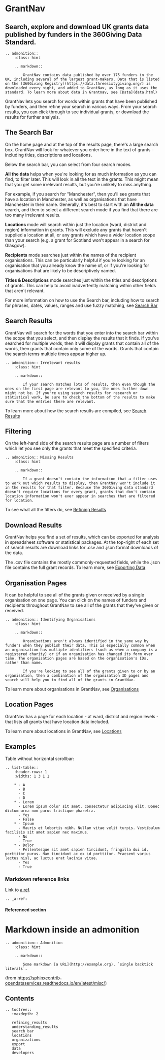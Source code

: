 GrantNav
========

## Search, explore and download UK grants data published by funders in the 360Giving Data Standard.

```eval_rst
.. admonition::
    :class: hint

    .. markdown::

        GrantNav contains data published by over 175 funders in the UK, including several of the largest grant-makers. Data that is listed on the [360Giving Registry](https://data.threesixtygiving.org/) is downloaded every night, and added to GrantNav, as long as it uses the standard. To learn more about data in Grantnav, see [Data](data.html)
```

GrantNav lets you search for words within grants that have been published by funders, and then refine your search in various ways. From your search results, you can click through to see individual grants, or download the results for further analysis. 

## The Search Bar

On the home page and at the top of the results page, there's a large search box. GrantNav will look for whatever you enter here in the text of grants - including titles, descriptions and locations. 

Below the search bar, you can select from four search modes. 

**All the data** helps when you're looking for as much information as you can find, to filter later. This will look in all the text in the grants. This might mean that you get some irrelevant results, but you're unlikely to miss anything. 

For example, if you search for "Manchester", then you'll see grants that have a location in Manchester, as well as organisations that have Manchester in their name. Generally, it's best to start with an **All the data** search, and then to select a different search mode if you find that there are too many irrelevant results.

**Locations** mode will search within just the location (ward, district and region) information in grants. This will exclude any grants that haven't supplied a location at all, or any grants which have a wider location scope than your search (e.g. a grant for Scotland won't appear in a search for Glasgow).

**Recipients** mode searches just within the names of the recipient organisations. This can be particularly helpful if you're looking for an organisation that you already know the name of, or if you're looking for organisations that are likely to be descriptively named.

**Titles & Descriptions** mode searches just within the titles and descriptions of grants. This can help to avoid inadvertently matching within other fields that aren't relevant. 

For more information on how to use the Search bar, including how to search for phrases, dates, values, ranges and use fuzzy matching, see [Search Bar](search_bar.html)

## Search Results 

GrantNav will search for the words that you enter into the search bar within the scope that you select, and then display the results that it finds. If you've searched for multiple words, then it will display grants that contain all of the words, then grants that contain only some of the words. Grants that contain the search terms multiple times appear higher up. 

```eval_rst
.. admonition:: Irrelevant results
    :class: hint

    .. markdown::

        If your search matches lots of results, then even though the ones on the first page are relevant to you, the ones further down might not be. If you're using search results for research or statistical work, be sure to check the bottom of the results to make sure that the entries there are relevant. 
```

To learn more about how the search results are compiled, see [Search Results](search_results)


## Filtering

On the left-hand side of the search results page are a number of filters which let you see only the grants that meet the specified criteria. 


```eval_rst
.. admonition:: Missing Results
    :class: hint

    .. markdown::

        If a grant doesn't contain the information that a filter uses to work out which results to display, then GrantNav won't include it in the results for that filter. Because the 360Giving data standard doesn't require locations for every grant, grants that don't contain location information won't ever appear in searches that are filtered for location. 
```

To see what all the filters do, see [Refining Results](refining_results)

## Download Results

GrantNav helps you find a set of results, which can be exported for analysis in spreadsheet software or statistical packages. At the top-right of each set of search results are download links for .csv and .json format downloads of the data. 

The .csv file contains the mostly commonly-requested fields, while the .json file contains the full grant records. To learn more, see [Exporting Data](export.html)

## Organisation Pages

It can be helpful to see all of the grants given or received by a single organisation on one page. You can click on the names of funders and recipients throughout GrantNav to see all of the grants that they've given or received. 

```eval_rst
.. admonition:: Identifying Organisations
    :class: hint

    .. markdown::

        Organisations aren't always identified in the same way by funders when they publish their data. This is especially common when an organisation has multiple identifiers (such as when a company is a registered charity) or if an organisation has changed its form over time. The organisation pages are based on the organisation's IDs, rather than name. 

        If you're looking to see all of the grants given to or by an organisation, then a combination of the organisation ID pages and search will help you to find all of the grants in GrantNav. 
```

To learn more about organisations in GrantNav, see [Organisations](organisations)

## Location Pages 

GrantNav has a page for each location - at ward, district and region levels - that lists all grants that have location data included. 

To learn more about locations in GrantNav, see [Locations](locations)



## Examples

Table without horizontal scrollbar:

```eval_rst
.. list-table::
    :header-rows: 1
    :widths: 1 3 1 1

    * - A
      - B
      - C
      - D
    * - Lorem
      - Lorem ipsum dolor sit amet, consectetur adipiscing elit. Donec dictum urna non purus tristique pharetra.
      - Yes
      - False
    * - Ipsum
      - Mauris et lobortis nibh. Nullam vitae velit turpis. Vestibulum facilisis sit amet sapien nec maximus.
      - No
      - True
    * - Dolor
      - Pellentesque sit amet sapien tincidunt, fringilla dui id, porttitor purus. Nam tincidunt ac ex id porttitor. Praesent varius lectus nisl, ac luctus erat lacinia vitae.
      - Yes
      - True
```

### Markdown reference links

Link to [a ref](a-ref).


```eval_rst
.. _a-ref:
```
#### Referenced section

# Markdown inside an admonition

```eval_rst
.. admonition:: Admonition
    :class: hint

    .. markdown::

        Some markdown [a URL](http://example.org), `single backtick literals`.
```

(from <https://sphinxcontrib-opendataservices.readthedocs.io/en/latest/misc/>)


## Contents

```eval_rst
.. toctree::
   :maxdepth: 2

   refining_results
   understanding_results
   search_bar
   locations
   organizations
   export
   data
   developers


```
